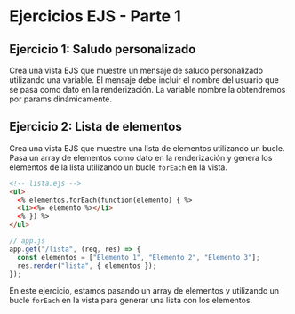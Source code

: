 # Ejercicios EJS - Parte 1

## Ejercicio 1: Saludo personalizado

Crea una vista EJS que muestre un mensaje de saludo personalizado utilizando una variable. El mensaje debe incluir el nombre del usuario que se pasa como dato en la renderización. La variable nombre la obtendremos por params dinámicamente.

## Ejercicio 2: Lista de elementos

Crea una vista EJS que muestre una lista de elementos utilizando un bucle. Pasa un array de elementos como dato en la renderización y genera los elementos de la lista utilizando un bucle `forEach` en la vista.

```html
<!-- lista.ejs -->
<ul>
  <% elementos.forEach(function(elemento) { %>
  <li><%= elemento %></li>
  <% }) %>
</ul>
```

```javascript
// app.js
app.get("/lista", (req, res) => {
  const elementos = ["Elemento 1", "Elemento 2", "Elemento 3"];
  res.render("lista", { elementos });
});
```

En este ejercicio, estamos pasando un array de elementos y utilizando un bucle `forEach` en la vista para generar una lista con los elementos.